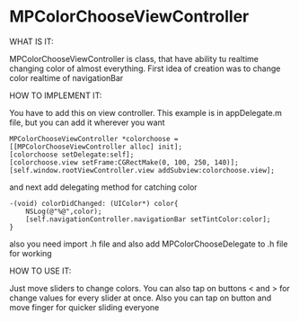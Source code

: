MPColorChooseViewController
===========================

WHAT IS IT:

MPColorChooseViewController is class, that have ability tu realtime changing color of almost everything. First idea of creation was to change color realtime of navigationBar



HOW TO IMPLEMENT IT:

You have to add this on view controller. This example is in appDelegate.m file, but you can add it wherever you want

``` 
MPColorChooseViewController *colorchoose = [[MPColorChooseViewController alloc] init];
[colorchoose setDelegate:self];
[colorchoose.view setFrame:CGRectMake(0, 100, 250, 140)];
[self.window.rootViewController.view addSubview:colorchoose.view];
```
and next add delegating method for catching color 

```
-(void) colorDidChanged: (UIColor*) color{
    NSLog(@"%@",color);
    [self.navigationController.navigationBar setTintColor:color];
}
```
also you need import .h file and also add MPColorChooseDelegate to .h file for working



HOW TO USE IT:

Just move sliders to change colors.
You can also tap on buttons < and > for change values for every slider at once. 
Also you can tap on button and move finger for quicker sliding everyone


